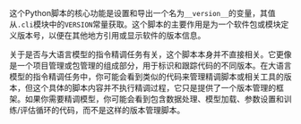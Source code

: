这个Python脚本的核心功能是设置和导出一个名为`__version__`的变量，其值从`.cli`模块中的`VERSION`常量获取。这个脚本的主要作用是为一个软件包或模块定义版本号，以便在其他地方引用或显示软件的版本信息。

关于是否与大语言模型的指令精调任务有关，这个脚本本身并不直接相关。它更像是一个项目管理或包管理的组成部分，用于标识和跟踪代码的不同版本。在大语言模型的指令精调任务中，你可能会看到类似的代码来管理精调脚本或相关工具的版本，但这个具体的脚本内容并不执行精调过程，它只是提供了一个版本管理的框架。如果你需要精调模型，你可能会看到包含数据处理、模型加载、参数设置和训练/评估循环的代码，而不是这样的版本管理脚本。
